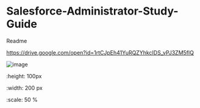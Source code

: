 # Salesforce-Administrator-Study-Guide



Readme



https://drive.google.com/open?id=1rtCJpEh41YuRQZYhkcIDS_vPJ3ZM5flQ



![image](https://drive.google.com/open?id=1rtCJpEh41YuRQZYhkcIDS_vPJ3ZM5flQ)

  :height: 100px

  :width: 200 px

  :scale: 50 %
